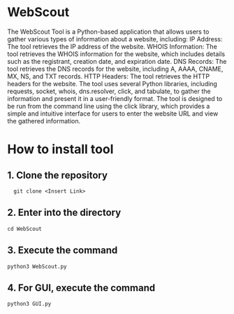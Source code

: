 # WebScout
The WebScout Tool is a Python-based application that allows users to gather various types of information about a website, including:
IP Address: The tool retrieves the IP address of the website.
WHOIS Information: The tool retrieves the WHOIS information for the website, which includes details such as the registrant, creation date, and expiration date.
DNS Records: The tool retrieves the DNS records for the website, including A, AAAA, CNAME, MX, NS, and TXT records.
HTTP Headers: The tool retrieves the HTTP headers for the website.
The tool uses several Python libraries, including requests, socket, whois, dns.resolver, click, and tabulate, to gather the information and present it in a user-friendly format.
The tool is designed to be run from the command line using the click library, which provides a simple and intuitive interface for users to enter the website URL and view the gathered information.
# How to install tool
## 1. Clone the repository
````
  git clone <Insert Link>
````
## 2. Enter into the directory
````
cd WebScout
````
## 3. Execute the command
````
python3 WebScout.py
````
## 4. For GUI, execute the command
````
python3 GUI.py
````
